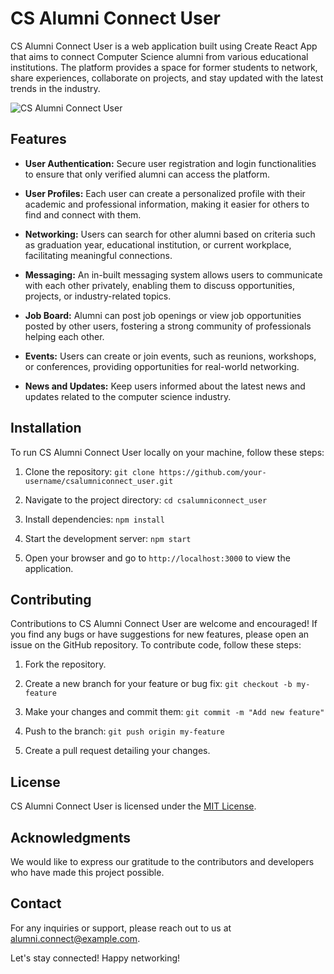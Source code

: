 # CS Alumni Connect User

CS Alumni Connect User is a web application built using Create React App that aims to connect Computer Science alumni from various educational institutions. The platform provides a space for former students to network, share experiences, collaborate on projects, and stay updated with the latest trends in the industry.

![CS Alumni Connect User](https://your-image-url.com)

## Features

- **User Authentication:** Secure user registration and login functionalities to ensure that only verified alumni can access the platform.

- **User Profiles:** Each user can create a personalized profile with their academic and professional information, making it easier for others to find and connect with them.

- **Networking:** Users can search for other alumni based on criteria such as graduation year, educational institution, or current workplace, facilitating meaningful connections.

- **Messaging:** An in-built messaging system allows users to communicate with each other privately, enabling them to discuss opportunities, projects, or industry-related topics.

- **Job Board:** Alumni can post job openings or view job opportunities posted by other users, fostering a strong community of professionals helping each other.

- **Events:** Users can create or join events, such as reunions, workshops, or conferences, providing opportunities for real-world networking.

- **News and Updates:** Keep users informed about the latest news and updates related to the computer science industry.

## Installation

To run CS Alumni Connect User locally on your machine, follow these steps:

1. Clone the repository: `git clone https://github.com/your-username/csalumniconnect_user.git`

2. Navigate to the project directory: `cd csalumniconnect_user`

3. Install dependencies: `npm install`

4. Start the development server: `npm start`

5. Open your browser and go to `http://localhost:3000` to view the application.

## Contributing

Contributions to CS Alumni Connect User are welcome and encouraged! If you find any bugs or have suggestions for new features, please open an issue on the GitHub repository. To contribute code, follow these steps:

1. Fork the repository.

2. Create a new branch for your feature or bug fix: `git checkout -b my-feature`

3. Make your changes and commit them: `git commit -m "Add new feature"`

4. Push to the branch: `git push origin my-feature`

5. Create a pull request detailing your changes.

## License

CS Alumni Connect User is licensed under the [MIT License](https://opensource.org/licenses/MIT).

## Acknowledgments

We would like to express our gratitude to the contributors and developers who have made this project possible.

## Contact

For any inquiries or support, please reach out to us at alumni.connect@example.com.

Let's stay connected! Happy networking!
